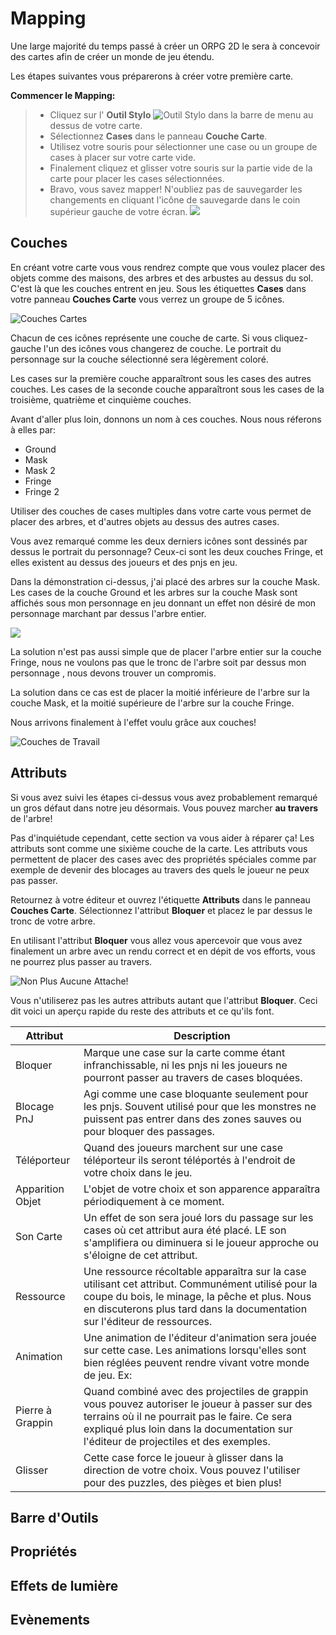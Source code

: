 # Mapping

Une large majorité du temps passé à créer un ORPG 2D le sera à concevoir des cartes afin de créer un monde de jeu étendu.

Les étapes suivantes vous préparerons à créer votre première carte.

**Commencer le Mapping:**
>- Cliquez sur l' **Outil Stylo** ![Outil Stylo](https://www.ascensiongamedev.com/resources/filehost/a20847da4a43f52234ccda97b1125a88.png) dans la barre de menu au dessus de votre carte.
>- Sélectionnez **Cases** dans le panneau **Couche Carte**.
>- Utilisez votre souris pour sélectionner une case ou un groupe de cases à placer sur votre carte vide. <a href="http://www.ascensiongamedev.com/resources/filehost/03856cde2da1c67f07b0123b90b6b0dc.gif" data-lity><i class="fa fa-play-circle"></i></a>
>- Finalement cliquez et glisser votre souris sur la partie vide de la carte pour placer les cases sélectionnées. <a href="http://www.ascensiongamedev.com/resources/filehost/03856cde2da1c67f07b0123b90b6b0dc.gif" data-lity><i class="fa fa-play-circle"></i></a>
>- Bravo, vous savez mapper! N'oubliez pas de sauvegarder les changements en cliquant l'icône de sauvegarde dans le coin supérieur gauche de votre écran. ![](https://www.ascensiongamedev.com/resources/filehost/7f974a7fc91ef6666e3211c8622fe088.png)

## Couches
En créant votre carte vous vous rendrez compte que vous voulez placer des objets comme des maisons, des arbres et des arbustes au dessus du sol. C'est là que les couches entrent en jeu. Sous les étiquettes **Cases** dans votre panneau **Couches Carte** vous verrez un groupe de 5 icônes.

![Couches Cartes](https://www.ascensiongamedev.com/resources/filehost/e96fbf144210c97ebdd679bfac49e06a.png)

Chacun de ces icônes représente une couche de carte. Si vous cliquez-gauche l'un des icônes vous changerez de couche. Le portrait du personnage sur la couche sélectionné sera légèrement coloré.

Les cases sur la première couche apparaîtront sous les cases des autres couches. Les cases de la seconde couche apparaîtront sous les cases de la troisième, quatrième et cinquième couches.

Avant d'aller plus loin, donnons un nom à ces couches. Nous nous réferons à elles par:
- Ground
- Mask
- Mask 2
- Fringe
- Fringe 2

Utiliser des couches de cases multiples dans votre carte vous permet de placer des arbres, et d'autres objets au dessus des autres cases. <a href="http://www.ascensiongamedev.com/resources/filehost/1b0126badf74d9bcdd0fd115e476c106.gif" data-lity><i class="fa fa-play-circle"></i></a>

Vous avez remarqué comme les deux derniers icônes sont dessinés par dessus le portrait du personnage? Ceux-ci sont les deux couches Fringe, et elles existent au dessus des joueurs et des pnjs en jeu.

Dans la démonstration ci-dessus, j'ai placé des arbres sur la couche Mask. Les cases de la couche Ground et les arbres sur la couche Mask sont affichés sous mon personnage en jeu donnant un effet non désiré de mon personnage marchant par dessus l'arbre entier.

![](https://www.ascensiongamedev.com/resources/filehost/5db4fbdae4be4fe060651bb3849d2300.gif)

La solution n'est pas aussi simple que de placer l'arbre entier sur la couche Fringe, nous ne voulons pas que le tronc de l'arbre soit par dessus mon personnage <a href="http://www.ascensiongamedev.com/resources/filehost/6814ea253162f66d65bae1012f9ca605.gif" data-lity><i class="fa fa-play-circle"></i></a>, nous devons trouver un compromis.

La solution dans ce cas est de placer la moitié inférieure de l'arbre sur la couche Mask, et la moitié supérieure de l'arbre sur la couche Fringe. <a href="http://www.ascensiongamedev.com/resources/filehost/be935bfd755be1bf55ed9ec34e989949.gif" data-lity><i class="fa fa-play-circle"></i></a>

Nous arrivons finalement à l'effet voulu grâce aux couches!

![Couches de Travail](https://www.ascensiongamedev.com/resources/filehost/6c2d4d1d52fd65145f5e44271b3b1bd1.gif)

## Attributs
Si vous avez suivi les étapes ci-dessus vous avez probablement remarqué un gros défaut dans notre jeu désormais. Vous pouvez marcher **au travers** de l'arbre! <a href="http://www.ascensiongamedev.com/resources/filehost/194f6d759286418f42910c9aafca0962.gif" data-lity><i class="fa fa-play-circle"></i></a>

Pas d'inquiétude cependant, cette section va vous aider à réparer ça! Les attributs sont comme une sixième couche de la carte. Les attributs vous permettent de placer des cases avec des propriétés spéciales comme par exemple de devenir des blocages au travers des quels le joueur ne peux pas passer.

Retournez à votre éditeur et ouvrez l'étiquette **Attributs** dans le panneau **Couches Carte**. Sélectionnez l'attribut **Bloquer** et placez le par dessus le tronc de votre arbre. <a href="http://www.ascensiongamedev.com/resources/filehost/60984ce488de64b42ddec0bed012cb52.gif" data-lity><i class="fa fa-play-circle"></i></a>

En utilisant l'attribut **Bloquer** vous allez vous apercevoir que vous avez finalement un arbre avec un rendu correct et en dépit de vos efforts, vous ne pourrez plus passer au travers.

![Non Plus Aucune Attache!](https://www.ascensiongamedev.com/resources/filehost/8ae4ea6cfdb97b1f7e1cf0efa4d1677a.gif)

Vous n'utiliserez pas les autres attributs autant que l'attribut **Bloquer**. Ceci dit voici un aperçu rapide du reste des attributs et ce qu'ils font.

|Attribut|Description|
| ------------ | ------------ |
|Bloquer| Marque une case sur la carte comme étant infranchissable, ni les pnjs ni les joueurs ne pourront passer au travers de cases bloquées.|
|Blocage PnJ|Agi comme une case bloquante seulement pour les pnjs. Souvent utilisé pour que les monstres ne puissent pas entrer dans des zones sauves ou pour bloquer des passages.|
|Téléporteur|Quand des joueurs marchent sur une case téléporteur ils seront téléportés à l'endroit de votre choix dans le jeu.|
|Apparition Objet|L'objet de votre choix et son apparence apparaîtra périodiquement à ce moment.|
|Son Carte|Un effet de son sera joué lors du passage sur les cases où cet attribut aura été placé. LE son s'amplifiera ou diminuera si le joueur approche ou s'éloigne de cet attribut.|
|Ressource|Une ressource récoltable apparaîtra sur la case utilisant cet attribut. Communément utilisé pour la coupe du bois, le minage, la pêche et plus. Nous en discuterons plus tard dans la documentation sur l'éditeur de ressources.|
|Animation|Une animation de l'éditeur d'animation sera jouée sur cette case. Les animations lorsqu'elles sont bien réglées peuvent rendre vivant votre monde de jeu. Ex: <a href="https://www.freemmorpgmaker.com/wp-content/uploads/2017/10/windmill.gif" data-lity><i class="fa fa-play-circle"></i></a>|
|Pierre à Grappin|Quand combiné avec des projectiles de grappin vous pouvez autoriser le joueur à passer sur des terrains où il ne pourrait pas le faire. Ce sera expliqué plus loin dans la documentation sur l'éditeur de projectiles et des exemples.|
|Glisser|Cette case force le joueur à glisser dans la direction de votre choix. Vous pouvez l'utiliser pour des puzzles, des pièges et bien plus!|

## Barre d'Outils

## Propriétés

## Effets de lumière

## Evènements
